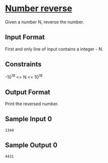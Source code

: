 # [Number reverse](https://www.hackerrank.com/contests/smart-interviews-basic/challenges/si-basic-number-reverse/problem)

Given a number N, reverse the number.

## Input Format

First and only line of input contains a integer - N.

## Constraints

-10<sup>18</sup> <= N <= 10<sup>18</sup>

## Output Format

Print the reversed number.

## Sample Input 0
```
1344
```
## Sample Output 0
```
4431
```